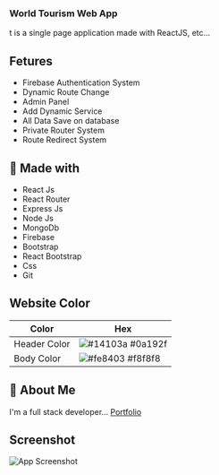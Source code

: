 ### World Tourism Web App

t is a single page application made with ReactJS, etc...
  
## Fetures

- Firebase Authentication System
- Dynamic Route Change
- Admin Panel
- Add Dynamic Service
- All Data Save on database
- Private Router System
- Route Redirect System


## 🔗 Made with
 - React Js
 - React Router
 - Express Js
 - Node Js
 - MongoDb
 - Firebase
 - Bootstrap
 - React Bootstrap
 - Css
 - Git


## Website Color

| Color             | Hex                                                                |
| ----------------- | ------------------------------------------------------------------ |
| Header Color | ![#14103a](https://via.placeholder.com/10/14103a?text=+) #0a192f |
| Body Color | ![#fe8403](https://via.placeholder.com/10/fe8403?text=+) #f8f8f8 |



## 🚀 About Me
I'm a full stack developer...
 [Portfolio](https://siffahim.github.io/developer-portfolio/)


## Screenshot

![App Screenshot](https://i.ibb.co/jZLRLGR/screencapture-localhost-3000-home-2021-10-20-15-50-01.png)



